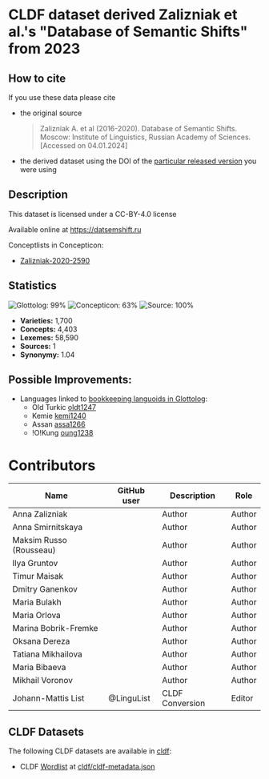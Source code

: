 # CLDF dataset derived Zalizniak et al.'s "Database of Semantic Shifts" from 2023

## How to cite

If you use these data please cite
- the original source
  > Zalizniak A. et al (2016-2020). Database of Semantic Shifts. Moscow: Institute of Linguistics, Russian Academy of Sciences. [Accessed on 04.01.2024]
- the derived dataset using the DOI of the [particular released version](../../releases/) you were using

## Description


This dataset is licensed under a CC-BY-4.0 license

Available online at https://datsemshift.ru


Conceptlists in Concepticon:
- [Zalizniak-2020-2590](https://concepticon.clld.org/contributions/Zalizniak-2020-2590)
## Statistics


![Glottolog: 99%](https://img.shields.io/badge/Glottolog-99%25-brightgreen.svg "Glottolog: 99%")
![Concepticon: 63%](https://img.shields.io/badge/Concepticon-63%25-orange.svg "Concepticon: 63%")
![Source: 100%](https://img.shields.io/badge/Source-100%25-brightgreen.svg "Source: 100%")

- **Varieties:** 1,700
- **Concepts:** 4,403
- **Lexemes:** 58,590
- **Sources:** 1
- **Synonymy:** 1.04

## Possible Improvements:

- Languages linked to [bookkeeping languoids in Glottolog](http://glottolog.org/glottolog/glottologinformation#bookkeepinglanguoids):
  - Old Turkic [oldt1247](http://glottolog.org/resource/languoid/id/oldt1247)
  - Kemie [kemi1240](http://glottolog.org/resource/languoid/id/kemi1240)
  - Assan [assa1266](http://glottolog.org/resource/languoid/id/assa1266)
  - !O!Kung [oung1238](http://glottolog.org/resource/languoid/id/oung1238)



# Contributors

Name | GitHub user | Description | Role |
--- | --- | --- | --- |
Anna Zalizniak| | Author | Author |
Anna Smirnitskaya| | Author | Author |
Maksim Russo (Rousseau)| | Author | Author |
Ilya Gruntov| | Author | Author |
Timur Maisak| | Author | Author |
Dmitry Ganenkov| | Author | Author |
Maria Bulakh| | Author | Author |
Maria Orlova| | Author | Author |
Marina Bobrik-Fremke| | Author | Author |
Oksana Dereza| | Author | Author |
Tatiana Mikhailova| | Author | Author |
Maria Bibaeva| | Author | Author |
Mikhail Voronov | | Author | Author|  
Johann-Mattis List | @LinguList| CLDF Conversion | Editor




## CLDF Datasets

The following CLDF datasets are available in [cldf](cldf):

- CLDF [Wordlist](https://github.com/cldf/cldf/tree/master/modules/Wordlist) at [cldf/cldf-metadata.json](cldf/cldf-metadata.json)